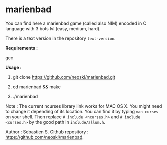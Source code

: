 # marienbad

You can find here a marienbad game (called also NIM) encoded in C language with 3 bots lvl (easy, medium, hard).

There is a text version in the repository `text-version`.

**Requirements :**

gcc

**Usage :**

1. git clone https://github.com/neoski/marienbad.git

2. cd marienbad && make

3. ./marienbad

Note : The current ncurses library link works for MAC OS X.
You might need to change it depending of its location.
You can find it by typing `man curses` on your shell.
Then replace `# include <ncurses.h>` and `# include <curses.h>` by the good path in `include/allum.h`.

Author : Sebastien S.
Github repository : https://github.com/neoski/marienbad.

